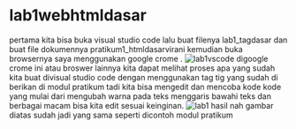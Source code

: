# lab1webhtmldasar
pertama kita bisa buka visual studio code lalu buat filenya lab1_tagdasar dan buat file dokumennya pratikum1_htmldasarvirani kemudian buka browsernya saya menggunakan google crome .
![lab1vscode](https://user-images.githubusercontent.com/57024231/113468367-f05f7300-946f-11eb-9480-1d1927795518.PNG)
digoogle crome ini atau broswer lainnya kita dapat melihat proses apa yang sudah kita buat divisual studio code dengan menggunakan tag tig yang sudah di berikan di modul pratikum tadi kita bisa mengedit dan mencoba kode kode yang mulai dari mengubah warna pada teks menggaris bawahi teks dan berbagai macam bisa kita edit sesuai keinginan.
![lab1 hasil](https://user-images.githubusercontent.com/57024231/113468537-eab65d00-9470-11eb-9e3b-9fad2785ebe2.PNG)
nah gambar diatas sudah jadi yang sama seperti dicontoh modul pratikum 
